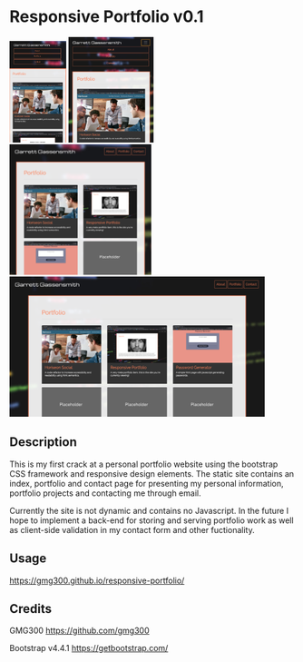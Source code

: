 # Responsive Portfolio v0.1

<img src="Assets/Images/portfolio-site-xs.png" title="Extra Small" width="100">
<img src="Assets/Images/portfolio-site-sm.png" title="Small" width="150">
<img src="Assets/Images/portfolio-site-md.png" title="Medium" width="250"><br>
<img src="Assets/Images/portfolio-site-lg.png" title="Large" width="450">


## Description
This is my first crack at a personal portfolio website using the bootstrap CSS framework and responsive design elements. The static site contains an index, portfolio and contact page for presenting my personal information, portfolio projects and contacting me through email. 

Currently the site is not dynamic and contains no Javascript. In the future I hope to implement a back-end for storing and serving portfolio work as well as client-side validation in my contact form and other fuctionality. 

## Usage

https://gmg300.github.io/responsive-portfolio/

## Credits

GMG300
https://github.com/gmg300

Bootstrap v4.4.1
https://getbootstrap.com/
